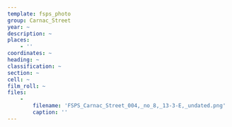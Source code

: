 ```yaml
---
template: fsps_photo
group: Carnac_Street
year: ~
description: ~
places:
    - ''
coordinates: ~
heading: ~
classification: ~
section: ~
cell: ~
film_roll: ~
files:
    -
        filename: 'FSPS_Carnac_Street_004,_no_8,_13-3-E,_undated.png'
        caption: ''
---
```

